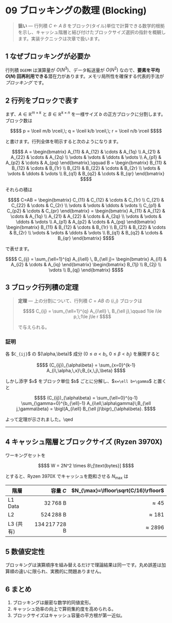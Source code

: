 # 09 ブロッキングの数理 (Blocking)

> **狙い** — 行列積 *C ← A B* をブロック(タイル)単位で計算できる数学的根拠を示し、キャッシュ階層と結び付けたブロックサイズ選択の指針を概観します。実装テクニックは次章で扱います。


## 1 なぜブロッキングが必要か

行列積 `DGEMM` は演算量が $`O(N^3)`$、データ転送量が $`O(N^2)`$ なので、**要素を平均 $`O(N)`$ 回再利用できる**潜在力があります。メモリ局所性を確保する代表的手法が *ブロッキング* です。

## 2 行列をブロックで表す

まず、$`A \in \mathbb{R}^{m\times k}`$ と $`B \in \mathbb{R}^{k\times n}`$ を一様サイズ $`b`$ の正方ブロックに分割します。ブロック数は

```math
$$
p = \lceil m/b \rceil,\; q = \lceil k/b \rceil,\; r = \lceil n/b \rceil
$$
```

と書けます。行列全体を明示すると次のようになります。

```math
$$
A = \begin{bmatrix}
  A_{11} & A_{12} & \cdots & A_{1q} \\
  A_{21} & A_{22} & \cdots & A_{2q} \\
  \vdots & \vdots & \ddots & \vdots \\
  A_{p1} & A_{p2} & \cdots & A_{pq}
\end{bmatrix},\qquad
B = \begin{bmatrix}
  B_{11} & B_{12} & \cdots & B_{1r} \\
  B_{21} & B_{22} & \cdots & B_{2r} \\
  \vdots & \vdots & \ddots & \vdots \\
  B_{q1} & B_{q2} & \cdots & B_{qr}
\end{bmatrix}
$$
```

それらの積は

```math
$$
C=AB = \begin{bmatrix}
  C_{11} & C_{12} & \cdots & C_{1r} \\
  C_{21} & C_{22} & \cdots & C_{2r} \\
  \vdots & \vdots & \ddots & \vdots \\
  C_{p1} & C_{p2} & \cdots & C_{pr}
\end{bmatrix}
= \begin{bmatrix}
  A_{11} & A_{12} & \cdots & A_{1q} \\
  A_{21} & A_{22} & \cdots & A_{2q} \\
  \vdots & \vdots & \ddots & \vdots \\
  A_{p1} & A_{p2} & \cdots & A_{pq}
\end{bmatrix}
 \begin{bmatrix}
  B_{11} & B_{12} & \cdots & B_{1r} \\
  B_{21} & B_{22} & \cdots & B_{2r} \\
  \vdots & \vdots & \ddots & \vdots \\
  B_{q1} & B_{q2} & \cdots & B_{qr}
\end{bmatrix}
$$
```

で表せます。

```math
$$
C_{ij} = \sum_{\ell=1}^{q} A_{i\ell} \, B_{\ell j}=
\begin{bmatrix}
  A_{i1} & A_{i2} & \cdots & A_{iq}
\end{bmatrix}
\begin{bmatrix}
  B_{1j} \\
  B_{2j} \\
  \vdots \\
  B_{qj}
\end{bmatrix}
$$
```

## 3 ブロック行列積の定理

> **定理** — 上の分割について、行列積 $`C = AB`$ の $(i,j)$ ブロックは
>
> ```math
> $$
> C_{ij} = \sum_{\ell=1}^{q} A_{i\ell} \, B_{\ell j},\qquad 1\le i\le p,\;1\le j\le r
> $$
> ```
>
> で与えられる。

### 証明

各 \$`C_{ij}`\$ の \$(\alpha,\beta)\$ 成分 ($`0\le\alpha<b_i`$, $`0\le\beta<b_j`$) を展開すると

```math
$$
  (C_{ij})_{\alpha\beta} = \sum_{x=0}^{k-1} A_{i\,\alpha,\,x}\;B_{x,\,j\,\beta}
$$
```

しかし添字 \$`x`\$ をブロック単位 \$`b`\$ ごとに分解し、\$`x=\ell b+\gamma`\$ と置くと

```math
$$
  (C_{ij})_{\alpha\beta}
  = \sum_{\ell=0}^{q-1} \sum_{\gamma=0}^{b_{\ell}-1}
     A_{i\ell,\alpha\gamma}\;B_{\ell j,\gamma\beta}
  = \bigl(A_{i\ell} B_{\ell j}\bigr)_{\alpha\beta}.
$$
```

よって定理が示されました。\qed

---

## 4 キャッシュ階層とブロックサイズ (Ryzen 3970X)

ワーキングセットを

```math
$$
W = 2N^2 \times 8\;[\text{bytes}]
$$
```

とすると、Ryzen 3970X でキャッシュを飽和させる $`N_{\max}`$ は

| 階層 | 容量 $`C`$ | $`N_{\max}=\lfloor\sqrt{C/16}\rfloor`$ |
|------|-----------:|------------------------------:|
| L1 Data | 32 768 B | $`\approx45`$ |
| L2      | 524 288 B | $`\approx181`$ |
| L3 (共有) | 134 217 728 B | $`\approx2896`$ |



## 5 数値安定性

ブロッキングは演算順序を組み替えるだけで理論結果は同一です。丸め誤差は加算順の違いに限られ、実務的に問題ありません。


## 6 まとめ

1. ブロッキングは厳密な数学的同値変形。
2. キャッシュ効率の向上で算術集約度を高められる。
3. ブロックサイズはキャッシュ容量の平方根が第一近似。

